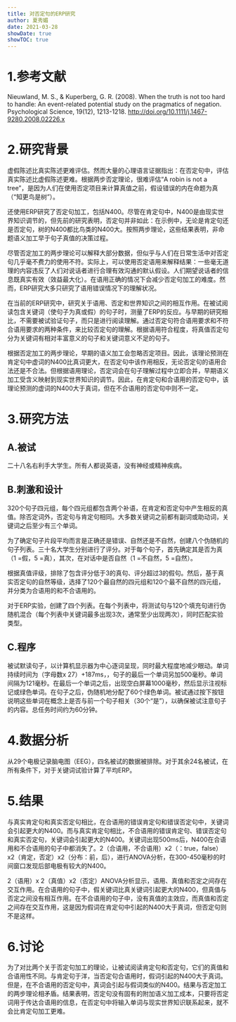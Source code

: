 ```yaml
---
title: 对否定句的ERP研究
author: 夏秀媚
date: 2021-03-28
showDate: true
showTOC: true
---
```

# 1.参考文献
Nieuwland, M. S., & Kuperberg, G. R. (2008). When the truth is not too hard to handle: An event-related potential study on the pragmatics of negation. Psychological Science, 19(12), 1213-1218. http://doi.org/10.1111/j.1467-9280.2008.02226.x
# 2.研究背景
虚假陈述比真实陈述更难评估。然而大量的心理语言证据指出：在否定句中，评估真实陈述比虚假陈述更难。根据两步否定理论，很难评估“A robin is not a tree”，是因为人们在使用否定项目来计算真值之前，假设错误的内在命题为真（“知更鸟是树”）。

还使用ERP研究了否定句加工，包括N400。尽管在肯定句中，N400是由现实世界知识调节的，但先前的研究表明，否定句并非如此：在示例中，无论是肯定句还是否定句，树的N400都比鸟类的N400大。按照两步理论，这些结果表明，非命题语义加工早于句子真值的决策过程。

尽管否定加工的两步理论可以解释大部分数据，但似乎与人们在日常生活中对否定句几乎毫不费力的使用不符。实际上，可以使用否定语用来解释结果：一些毫无道理的内容违反了人们对说话者进行合理有效沟通的默认假设。人们期望说话者的信息既真实有效（效益最大化）。在语用正确的情况下会减少否定句加工的难度。然而，ERP研究大多只研究了语用错误情况下的理解状况。

在当前的ERP研究中，研究关于语用、否定和世界知识之间的相互作用。在被试阅读包含关键词（使句子为真或假）的句子时，测量了ERP的反应。与早期的研究相比，不需要被试验证句子，而只是进行阅读理解。通过否定句符合语用要求和不符合语用要求的两种条件，来比较否定句的理解。根据语用符合程度，将真值否定句分为关键词有相对丰富意义的句子和关键词意义不足的句子。

根据否定加工的两步理论，早期的语义加工会忽略否定项目。因此，该理论预测在肯定句中虚词的N400比真词更大，在否定句中该作用相反，无论否定句的语用合法还是不合法。但根据语用理论，否定词会在句子理解过程中立即合并，早期语义加工受含义映射到现实世界知识的调节。因此，在肯定句和合语用的否定句中，该理论预测的虚词的N400大于真词，但在不合语用的否定句中则不一定。

# 3.研究方法

## A.被试

二十八名右利手大学生。所有人都说英语，没有神经或精神疾病。

## B.刺激和设计
320个句子四元组，每个四元组都包含两个补语，在肯定和否定句中产生相反的真值。除否定词外，否定句与肯定句相同。大多数关键词之前都有副词或助动词，关键词之后至少有三个单词。

为了确定句子片段平均而言是正确还是错误、自然还是不自然，创建八个伪随机的句子列表。三十名大学生分别进行了评分。对于每个句子，首先确定其是否为真（1 =假，5 =真），其次，在对话中是否自然（1 =不自然，5 =自然）。

根据真值评级，排除了包含评分低于3的真句、评分超过3的假句。然后，基于真实否定句的自然等级，选择了120个最自然的四元组和120个最不自然的四元组，并分类为合语用的和不合语用的。

对于ERP实验，创建了四个列表。在每个列表中，将测试句与120个填充句进行伪随机混合（每个列表中关键词最多出现3次，通常至少出现两次），同时匹配实验类型。

## C.程序
被试默读句子，以计算机显示器为中心逐词呈现，同时最大程度地减少眼动。单词持续时间为（字母数x 27）+187ms，，句子的最后一个单词另加500毫秒。单词间隔为121毫秒。在最后一个单词之后，出现空白屏幕1000毫秒，然后显示注视标记或绿色单词。在句子之后，伪随机地分配了60个绿色单词。被试通过按下按钮说明这些单词在概念上是否与前一个句子相关（30个“是”），以确保被试注意句子的内容。总任务时间约为60分钟。

# 4.数据分析
从29个电极记录脑电图（EEG），四名被试的数据被排除。对于其余24名被试，在所有条件下，对于关键词试验计算了平均ERP。

# 5.结果

与真实肯定句和真实否定句相比，在合语用的错误肯定句和错误否定句中，关键词会引起更大的N400。而与真实肯定句相比，不合语用的错误肯定句、错误否定句和真实否定句，关键词会引起更大的N400。关键词出现500ms后，N400在合语用和不合语用的句子中都消失了。2（合语用，不合语用）x2（：true，false）x2（肯定，否定）x2（分布：前，后），进行ANOVA分析，在300-450毫秒的时间窗口发现后部电极有较大的N400。

2（语用）x 2（真值）x2（否定）ANOVA分析显示，语用、真值和否定之间存在交互作用。在合语用的句子中，假关键词比真关键词引起更大的N400，但真值与否定之间没有相互作用。在不合语用的句子中，没有真值的主效应，而真值和否定之间存在交互作用，这是因为假词在肯定句中引起的N400大于真词，但否定句则不是这样。


# 6.讨论
为了对比两个关于否定句加工的理论，让被试阅读肯定句和否定句，它们的真值和合语用性不同。与肯定句于洋，当否定句合语用时，假词引起的N400大于真词。但是，在不合语用的否定句中，真词会引起与假词类似的N400。结果与否定加工的两步理论相矛盾。结果表明，否定句没有固有的附加语义加工成本，只要将否定词用于传达合语用的信息，在否定句中将输入单词与现实世界知识联系起来，就不会比肯定句加工更难。





























